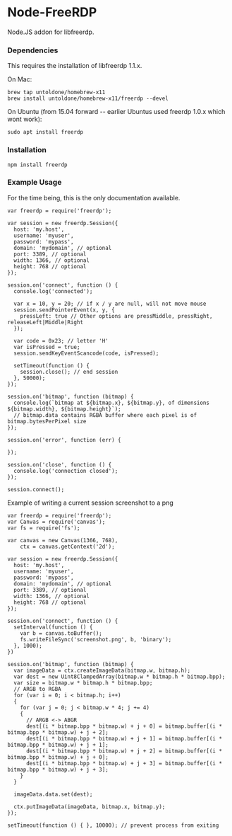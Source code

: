 Node-FreeRDP
============

Node.JS addon for libfreerdp.

### Dependencies

This requires the installation of libfreerdp 1.1.x.

On Mac:

    brew tap untoldone/homebrew-x11
    brew install untoldone/homebrew-x11/freerdp --devel

On Ubuntu (from 15.04 forward -- earlier Ubuntus used freerdp 1.0.x which wont work):

    sudo apt install freerdp

### Installation

    npm install freerdp

### Example Usage

For the time being, this is the only documentation available.

    var freerdp = require('freerdp');

    var session = new freerdp.Session({
      host: 'my.host',
      username: 'myuser',
      password: 'mypass',
      domain: 'mydomain', // optional
      port: 3389, // optional
      width: 1366, // optional
      height: 768 // optional
    });

    session.on('connect', function () {
      console.log('connected');

      var x = 10, y = 20; // if x / y are null, will not move mouse
      session.sendPointerEvent(x, y, {
        pressLeft: true // Other options are pressMiddle, pressRight, releaseLeft|Middle|Right
      });

      var code = 0x23; // letter 'H'
      var isPressed = true;
      session.sendKeyEventScancode(code, isPressed);

      setTimeout(function () {
        session.close(); // end session
      }, 50000);
    });

    session.on('bitmap', function (bitmap) {
      console.log(`bitmap at ${bitmap.x}, ${bitmap.y}, of dimensions ${bitmap.width}, ${bitmap.height}`);
      // bitmap.data contains RGBA buffer where each pixel is of bitmap.bytesPerPixel size
    });

    session.on('error', function (err) {
      
    });

    session.on('close', function () {
      console.log('connection closed');
    });

    session.connect();

Example of writing a current session screenshot to a png

    var freerdp = require('freerdp');
    var Canvas = require('canvas');
    var fs = require('fs');

    var canvas = new Canvas(1366, 768),
        ctx = canvas.getContext('2d');

    var session = new freerdp.Session({
      host: 'my.host',
      username: 'myuser',
      password: 'mypass',
      domain: 'mydomain', // optional
      port: 3389, // optional
      width: 1366, // optional
      height: 768 // optional
    });

    session.on('connect', function () {
      setInterval(function () {
        var b = canvas.toBuffer();
        fs.writeFileSync('screenshot.png', b, 'binary');
      }, 1000);
    })

    session.on('bitmap', function (bitmap) {
      var imageData = ctx.createImageData(bitmap.w, bitmap.h);
      var dest = new Uint8ClampedArray(bitmap.w * bitmap.h * bitmap.bpp);
      var size = bitmap.w * bitmap.h * bitmap.bpp;
      // ARGB to RGBA
      for (var i = 0; i < bitmap.h; i++)
      {
        for (var j = 0; j < bitmap.w * 4; j += 4)
        {
          // ARGB <-> ABGR
          dest[(i * bitmap.bpp * bitmap.w) + j + 0] = bitmap.buffer[(i * bitmap.bpp * bitmap.w) + j + 2];
          dest[(i * bitmap.bpp * bitmap.w) + j + 1] = bitmap.buffer[(i * bitmap.bpp * bitmap.w) + j + 1];
          dest[(i * bitmap.bpp * bitmap.w) + j + 2] = bitmap.buffer[(i * bitmap.bpp * bitmap.w) + j + 0];
          dest[(i * bitmap.bpp * bitmap.w) + j + 3] = bitmap.buffer[(i * bitmap.bpp * bitmap.w) + j + 3];
        }
      }

      imageData.data.set(dest);

      ctx.putImageData(imageData, bitmap.x, bitmap.y);
    });

    setTimeout(function () { }, 10000); // prevent process from exiting
